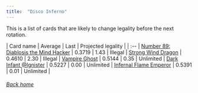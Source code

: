 ```yaml
---
title:  "Disco Inferno"
---
```


This is a list of cards that are likely to change legality before the next rotation.

| Card name | Average | Last | Projected legality |
| :-- |
[Number 89: Diablosis the Mind Hacker](https://db.ygoprodeck.com/card/?search=Number%2089:%20Diablosis%20the%20Mind%20Hacker) | 0.3719 | 1.43 | Illegal |
[Strong Wind Dragon](https://db.ygoprodeck.com/card/?search=Strong%20Wind%20Dragon) | 0.4610 | 2.30 | Illegal |
[Vampire Ghost](https://db.ygoprodeck.com/card/?search=Vampire%20Ghost) | 0.5144 | 0.35 | Unlimited |
[Dark Infant @Ignister](https://db.ygoprodeck.com/card/?search=Dark%20Infant%20@Ignister) | 0.5227 | 0.00 | Unlimited |
[Infernal Flame Emperor](https://db.ygoprodeck.com/card/?search=Infernal%20Flame%20Emperor) | 0.5391 | 0.01 | Unlimited |

###### [Back home](index)